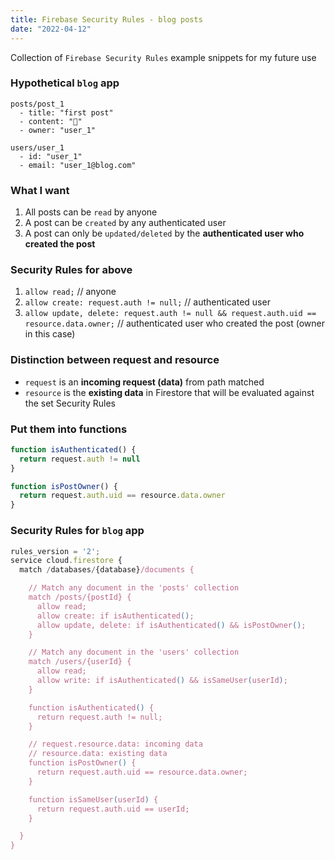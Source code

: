 ```yaml
---
title: Firebase Security Rules - blog posts
date: "2022-04-12"
---
```


Collection of `Firebase Security Rules` example snippets for my future use

### Hypothetical `blog` app

```text
posts/post_1
  - title: "first post"
  - content: "📮"
  - owner: "user_1"

users/user_1
  - id: "user_1"
  - email: "user_1@blog.com"
```

### What I want

1. All posts can be `read` by anyone
2. A post can be `created` by any authenticated user
3. A post can only be `updated/deleted` by the **authenticated user who created the post**

### Security Rules for above

1. `allow read;` // anyone
2. `allow create: request.auth != null;` // authenticated user
3. `allow update, delete: request.auth != null && request.auth.uid == resource.data.owner;` // authenticated user who created the post (owner in this case)

### Distinction between request and resource

- `request` is an **incoming request (data)** from path matched
- `resource` is the **existing data** in Firestore that will be evaluated against the set Security Rules

### Put them into functions

```js
function isAuthenticated() {
  return request.auth != null
}
```

```js
function isPostOwner() {
  return request.auth.uid == resource.data.owner
}
```

### Security Rules for `blog` app

```js
rules_version = '2';
service cloud.firestore {
  match /databases/{database}/documents {

    // Match any document in the 'posts' collection
    match /posts/{postId} {
      allow read;
      allow create: if isAuthenticated();
      allow update, delete: if isAuthenticated() && isPostOwner();
    }

    // Match any document in the 'users' collection
    match /users/{userId} {
      allow read;
      allow write: if isAuthenticated() && isSameUser(userId);
    }

    function isAuthenticated() {
      return request.auth != null;
    }

    // request.resource.data: incoming data
    // resource.data: existing data
    function isPostOwner() {
      return request.auth.uid == resource.data.owner;
    }

    function isSameUser(userId) {
      return request.auth.uid == userId;
    }

  }
}
```
